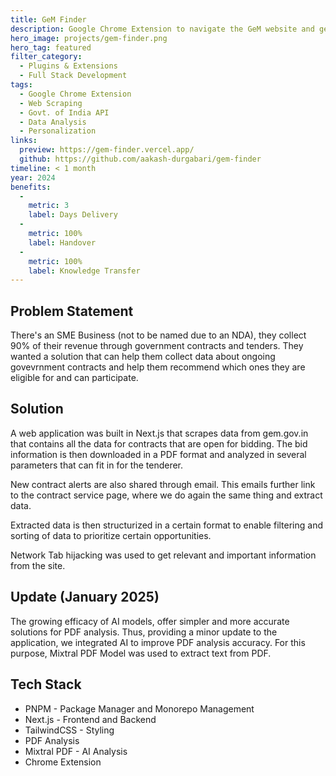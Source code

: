 ```yaml
---
title: GeM Finder
description: Google Chrome Extension to navigate the GeM website and get personalized bids.
hero_image: projects/gem-finder.png
hero_tag: featured
filter_category:
  - Plugins & Extensions
  - Full Stack Development
tags:
  - Google Chrome Extension
  - Web Scraping
  - Govt. of India API
  - Data Analysis
  - Personalization
links:
  preview: https://gem-finder.vercel.app/
  github: https://github.com/aakash-durgabari/gem-finder
timeline: < 1 month
year: 2024
benefits:
  -
    metric: 3
    label: Days Delivery
  -
    metric: 100%
    label: Handover
  -
    metric: 100%
    label: Knowledge Transfer
---
```


## Problem Statement

There's an SME Business (not to be named due to an NDA), they collect 90% of their revenue through government contracts and tenders. They wanted a solution that can help them collect data about ongoing govevrnment contracts and help them recommend which ones they are eligible for and can participate.

## Solution

A web application was built in Next.js that scrapes data from gem.gov.in that contains all the data for contracts that are open for bidding. The bid information is then downloaded in a PDF format and analyzed in several parameters that can fit in for the tenderer.

New contract alerts are also shared through email. This emails further link to the contract service page, where we do again the same thing and extract data.

Extracted data is then structurized in a certain format to enable filtering and sorting of data to prioritize certain opportunities.

Network Tab hijacking was used to get relevant and important information from the site.

## Update (January 2025)

The growing efficacy of AI models, offer simpler and more accurate solutions for PDF analysis. Thus, providing a minor update to the application, we integrated AI to improve PDF analysis accuracy. For this purpose, Mixtral PDF Model was used to extract text from PDF.

## Tech Stack

- PNPM - Package Manager and Monorepo Management
- Next.js - Frontend and Backend
- TailwindCSS - Styling
- PDF Analysis
- Mixtral PDF - AI Analysis
- Chrome Extension

